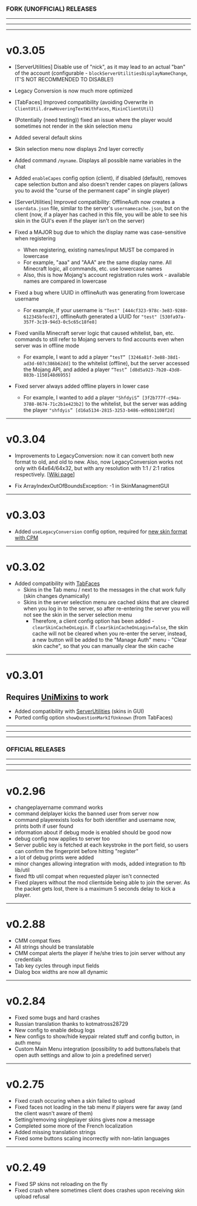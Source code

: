 ### FORK (UNOFFICIAL) RELEASES

---

---

---

# v0.3.05

* [ServerUtilities] Disable use of "nick", as it may lead to an actual "ban" of the account (configurable - `blockServerUtilitiesDisplayNameChange`, IT'S NOT RECOMMENDED TO DISABLE!)

* Legacy Conversion is now much more optimized

* [TabFaces] Improved compatibility (avoiding Overwrite in `ClientUtil.drawHoveringTextWithFaces`, `MixinClientUtil`)

* (Potentially (need testing)) fixed an issue where the player would sometimes not render in the skin selection menu

* Added several default skins

* Skin selection menu now displays 2nd layer correctly

* Added command `/myname`. Displays all possible name variables in the chat

* Added `enableCapes` config option (client), if disabled (default), removes cape selection button and also doesn't render capes on players (allows you to avoid the "curse of the permanent cape" in single player)

* [ServerUtilities] Improved compatibility: OfflineAuth now creates a `userdata.json` file, similar to the server's  `usernamecache.json`, but on the client (now, if a player has cached in this file, you will be able to see his skin in the GUI's even if the player isn't on the server)

* Fixed a MAJOR bug due to which the display name was case-sensitive when registering
  - When registering, existing names/input MUST be compared in lowercase
  - For example, "aaa" and "AAA" are the same display name. All Minecraft logic, all commands, etc. use lowercase names
  - Also, this is how Mojang's account registration rules work - available names are compared in lowercase

* Fixed a bug where UUID in offlineAuth was generating from lowercase username
  - For example, if your username is `"Test" [444cf323-978c-3e83-9288-612345bfec67]`, offlineAuth generated a UUID for `"test" [530fa97a-357f-3c19-94d3-0c5c65c18fe8]`

* Fixed vanilla Minecraft server logic that caused whitelist, ban, etc. commands to still refer to Mojang servers to find accounts even when server was in offline mode
  - For example, I want to add a player `“tesT” [3246a81f-3e88-38d1-ad3d-607c386b62dd]` to the whitelist (offline), but the server accessed the Mojang API, and added a player `“Test” [d8d5a923-7b20-43d8-883b-1150148d6955]`

* Fixed server always added offline players in lower case
  - For example, I wanted to add a player `"ShfdyiS” [3f2b777f-c94a-3788-8674-71c2b1e423b2]` to the whitelist, but the server was adding the player `"shfdyis” [d16a5134-2815-3253-b486-ed9bb1108f2d]`

---

# v0.3.04
* Improvements to LegacyConversion: now it can convert both new format to old, and old to new. Also, now LegacyConversion works not only with 64x64/64x32, but with any resolution with 1:1 / 2:1 ratios respectively. [[Wiki page](https://github.com/kotmatross28729/OfflineAuth/wiki/Guide:-New-skin-format-with-CPM)]

* Fix ArrayIndexOutOfBoundsException: -1 in SkinManagmentGUI

---

# v0.3.03
* Added `useLegacyConversion` config option, required for [new skin format with CPM](https://github.com/kotmatross28729/OfflineAuth/wiki/Guide:-New-skin-format-with-CPM)

---

# v0.3.02
* Added compatibility with [TabFaces](https://github.com/JackOfNoneTrades/TabFaces)
    * Skins in the Tab menu / next to the messages in the chat work fully (skin changes dynamically)
    * Skins in the server selection menu are cached skins that are cleared when you log in to the server, so after re-entering the server you will not see the skin in the server selection menu
        * Therefore, a client config option has been added - `clearSkinCacheOnLogin`. If `clearSkinCacheOnLogin=false`, the skin cache will not be cleared when you re-enter the server, instead, a new button will be added to the "Manage Auth" menu - "Clear skin cache", so that you can manually clear the skin cache

---

# v0.3.01
## Requires [UniMixins](https://github.com/LegacyModdingMC/UniMixins/releases) to work

* Added compatibility with [ServerUtilities](https://github.com/GTNewHorizons/ServerUtilities) (skins in GUI)
* Ported config option `showQuestionMarkIfUnknown` (from TabFaces)

---

---

---

### OFFICIAL RELEASES

---

---

---

# v0.2.96

* changeplayername command works
* command delplayer kicks the banned user from server now
* command playerexists looks for both identifier and username now, prints both if user found
* information about if debug mode is enabled should be good now
* debug config now applies to server too
* Server public key is fetched at each keystroke in the port field, so users can confirm the fingerprint before hitting "register"
* a lot of debug prints were added
* minor changes allowing integration with mods, added integration to ftb lib/util
* fixed ftb util compat when requested player isn't connected
* Fixed players without the mod clientside being able to join the server. As the packet gets lost, there is a maximum 5 seconds delay to kick a player.

---

# v0.2.88

* CMM compat fixes
* All strings should be translatable
* CMM compat alerts the player if he/she tries to join server without any credentials
* Tab key cycles through input fields
* Dialog box widths are now all dynamic

---

# v0.2.84

* Fixed some bugs and hard crashes
* Russian translation thanks to kotmatross28729
* New config to enable debug logs
* New configs to show/hide keypair related stuff and config button, in auth menu
* Custom Main Menu integration (possibility to add buttons/labels that open auth settings and allow to join a predefined server)

---

# v0.2.75

* Fixed crash occuring when a skin failed to upload
* Fixed faces not loading in the tab menu if players were far away (and the client wasn't aware of them)
* Setting/removing singleplayer skins gives now a message
* Completed some more of the French localization
* Added missing translation strings
* Fixed some buttons scaling incorrectly with non-latin languages

---

# v0.2.49

* Fixed SP skins not reloading on the fly
* Fixed crash where sometimes client does crashes upon receiving skin upload refusal

